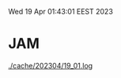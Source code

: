 Wed 19 Apr 01:43:01 EEST 2023
# JAM
<a href='./cache/202304/19_01.log'>./cache/202304/19_01.log</a>
